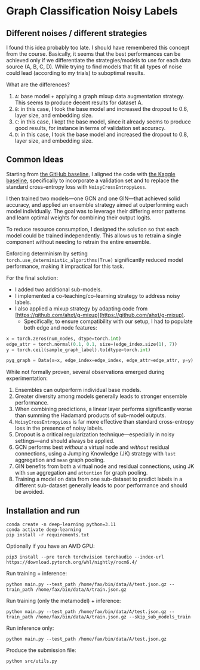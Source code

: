 # Graph Classification Noisy Labels

## Different noises / different strategies

I found this idea probably too late. I should have remembered this concept from the course.
Basically, it seems that the best performances can be achieved only if we differentiate the strategies/models to use for each
data source (A, B, C, D).
While trying to find models that fit all types of noise could lead (according to my trials) to suboptimal results.

What are the differences?

1. `A`: base model + applying a graph mixup data augmentation strategy. This seems to produce decent results for dataset A.
2. `B`: in this case, I took the base model and increased the dropout to 0.6, layer size, and embedding size.
3. `C`: in this case, I kept the base model, since it already seems to produce good results, for instance in terms of validation set accuracy.
4. `D`: in this case, I took the base model and increased the dropout to 0.8, layer size, and embedding size.



## Common Ideas

Starting from [the GitHub baseline](http://github.com/Graph-Classification-Noisy-Label/hackaton/tree/baselineCe),
I aligned the code with [the Kaggle baseline](https://www.kaggle.com/code/farooqahmadwani/baseline),
specifically to incorporate a validation set and to replace the standard cross-entropy loss with `NoisyCrossEntropyLoss`.

I then trained two models—one GCN and one GIN—that achieved solid accuracy,
and applied an ensemble strategy aimed at outperforming each model individually.
The goal was to leverage their differing error patterns and learn optimal weights for combining their output logits.

To reduce resource consumption, I designed the solution so that each model could be trained independently.
This allows us to retrain a single component without needing to retrain the entire ensemble.

Enforcing determinism by setting `torch.use_deterministic_algorithms(True)` significantly reduced model performance, making it impractical for this task.

For the final solution:

* I added two additional sub-models.
* I implemented a co-teaching/co-learning strategy to address noisy labels.
* I also applied a mixup strategy by adapting code from [https://github.com/ahxt/g-mixup](https://github.com/ahxt/g-mixup).
  * Specifically, to ensure compatibility with our setup, I had to populate both edge and node features:

```python
x = torch.zeros(num_nodes, dtype=torch.int)
edge_attr = torch.normal(0.1, 0.1, size=(edge_index.size(1), 7))
y = torch.ceil(sample_graph_label).to(dtype=torch.int)

pyg_graph = Data(x=x, edge_index=edge_index, edge_attr=edge_attr, y=y)
```

While not formally proven, several observations emerged during experimentation:

1. Ensembles can outperform individual base models.
2. Greater diversity among models generally leads to stronger ensemble performance.
3. When combining predictions, a linear layer performs significantly worse than summing the Hadamard products of sub-model outputs.
4. `NoisyCrossEntropyLoss` is far more effective than standard cross-entropy loss in the presence of noisy labels.
5. Dropout is a critical regularization technique—especially in noisy settings—and should always be applied.
6. GCN performs best *without* a virtual node and *without* residual connections, using a Jumping Knowledge (JK) strategy with `last` aggregation and `mean` graph pooling.
7. GIN benefits from both a virtual node and residual connections, using JK with `sum` aggregation and `attention` for graph pooling.
8. Training a model on data from one sub-dataset to predict labels in a different sub-dataset generally leads to poor performance and should be avoided.

## Installation and run

```shell
conda create -n deep-learning python=3.11
conda activate deep-learning
pip install -r requirements.txt
```

Optionally if you have an AMD GPU:
```shell
pip3 install --pre torch torchvision torchaudio --index-url https://download.pytorch.org/whl/nightly/rocm6.4/
```

Run training + inference:
```shell
python main.py --test_path /home/fax/bin/data/A/test.json.gz --train_path /home/fax/bin/data/A/train.json.gz
```

Run training (only the metamodel) + inference:
```shell
python main.py --test_path /home/fax/bin/data/A/test.json.gz --train_path /home/fax/bin/data/A/train.json.gz --skip_sub_models_train
```

Run inference only:
```shell
python main.py --test_path /home/fax/bin/data/A/test.json.gz
```

Produce the submission file:
```shell
python src/utils.py
```
